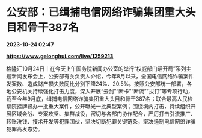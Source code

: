 # 公安部：已缉捕电信网络诈骗集团重大头目和骨干387名

**2023-10-24 02:47**

**https://www.gelonghui.com/live/1259213**

格隆汇10月24日｜在今天上午国务院新闻办公室的举行“权威部门话开局”系列主题新闻发布会上，公安部有关负责人介绍，今年8月以来，全国电信网络诈骗案件发案数、造成财产损失数同比分别下降24%、20.5%。按照公安部统一部署，各地公安机关持续强化打击力度，深入开展“云剑”“断卡”“断流”“拔钉”等专项行动，截至今年9月底，缉捕电信网络诈骗集团重大头目和骨干387名；联合最高人民检察院挂牌督办一批重大案件，公开曝光一批典型案例；围绕境内打击，持续组织开展区域会战、专案攻坚、集群战役，密切与各部门协作配合，严厉打击引流推广、转账洗钱、技术开发等犯罪团伙，坚决切断犯罪关键链条，坚决遏制电信网络诈骗犯罪高发态势。